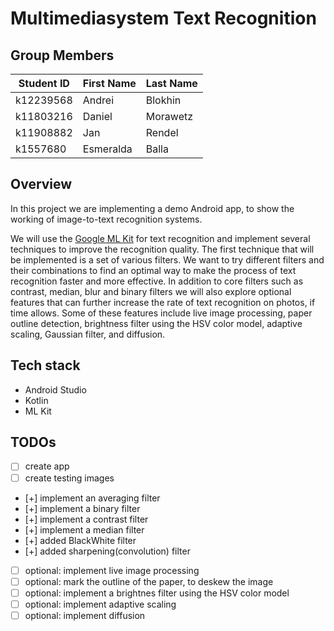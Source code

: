 # Multimediasystem Text Recognition

## Group Members

| Student ID    | First Name  | Last Name      |
|---------------|-------------|----------------|
| k12239568	    | Andrei	    | Blokhin        |
| k11803216     | Daniel      | Morawetz       |
| k11908882     | Jan         | Rendel         |
| k1557680      | Esmeralda   | Balla          |

## Overview

In this project we are implementing a demo Android app, to show the working of
image-to-text recognition systems.

We will use the [Google ML Kit](https://developers.google.com/ml-kit/vision/text-recognition) for text
recognition and implement several techniques to improve the recognition quality. The first technique that will be implemented is a set of various filters. We want to try different filters and their combinations to find an optimal way to make the process of text recognition faster and more effective. In addition to core filters such as contrast, median, blur and binary filters we will also explore optional features that can further increase the rate of text recognition on photos, if time allows. Some of these features include live image processing, paper outline detection, brightness filter using the HSV color model, adaptive scaling, Gaussian filter, and diffusion.

## Tech stack
- Android Studio
- Kotlin
- ML Kit

## TODOs

- [ ] create app
- [ ] create testing images
- [+] implement an averaging filter
- [+] implement a binary filter
- [+] implement a contrast filter
- [+] implement a median filter
- [+] added BlackWhite filter
- [+] added sharpening(convolution) filter
- [ ] optional: implement live image processing
- [ ] optional: mark the outline of the paper, to deskew the image
- [ ] optional: implement a brightnes filter using the HSV color model
- [ ] optional: implement adaptive scaling
- [ ] optional: implement diffusion
